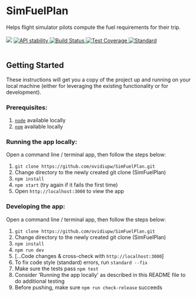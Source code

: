 # SimFuelPlan

<div align="left">
Helps flight simulator pilots compute the fuel requirements for their trip.
</div>
<br/>
<div align="left">
  <!-- Version -->
  <img src="https://img.shields.io/github/package-json/v/ovidiupw/SimFuelPlan"/>
  <!-- Stability -->
  <a href="https://nodejs.org/api/documentation.html#documentation_stability_index">
    <img src="https://img.shields.io/badge/stability-experimental-orange.svg?style=flat-square"
      alt="API stability" />
  </a>
  <!-- Build Status -->
  <a href="https://travis-ci.org/ovidiupw/SimFuelPlan">
    <img src="https://img.shields.io/travis/ovidiupw/SimFuelPlan/master.svg?style=flat-square"
      alt="Build Status" />
  </a>
  <!-- Test Coverage -->
  <a href="https://codecov.io/github/ovidiupw/SimFuelPlan">
    <img src="https://img.shields.io/codecov/c/github/ovidiupw/SimFuelPlan/master.svg?style=flat-square"
      alt="Test Coverage" />
  </a>
  <!-- Standard -->
  <a href="https://standardjs.com">
    <img src="https://img.shields.io/badge/code%20style-standard-brightgreen.svg?style=flat-square"
      alt="Standard" />
  </a>
</div>
<br/>

## Getting Started

These instructions will get you a copy of the project up and running on your local machine (either for leveraging the existing functionality or for development).

### Prerequisites:
1. [`node`](https://nodejs.org/en/download/) available locally
2. [`npm`](https://www.npmjs.com/) available locally

### Running the app locally:

Open a command line / terminal app, then follow the steps below:

1. `git clone https://github.com/ovidiupw/SimFuelPlan.git`
2. Change directory to the newly created git clone (SimFuelPlan)
3. `npm install`
4. `npm start` (try again if it fails the first time)
5. Open `http://localhost:3000` to view the app

### Developing the app:

Open a command line / terminal app, then follow the steps below:

1. `git clone https://github.com/ovidiupw/SimFuelPlan.git`
2. Change directory to the newly created git clone (SimFuelPlan)
3. `npm install`
4. `npm run dev`
5. [...Code changes & cross-check with `http://localhost:3000`]
6. To fix code style (standard) errors, run `standard --fix`
7. Make sure the tests pass `npm test`
8. Consider 'Running the app locally' as described in this README file to do additional testing
9. Before pushing, make sure `npm run check-release` succeeds